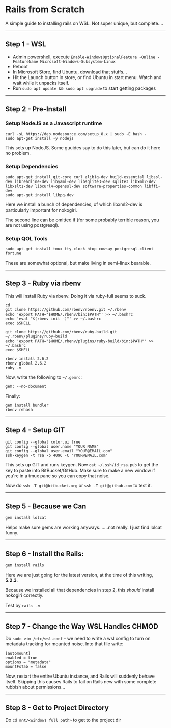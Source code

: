 # Rails from Scratch

A simple guide to installing rails on WSL. Not super unique, but complete....

---

## Step 1 - WSL

* Admin powershell, execute `Enable-WindowsOptionalFeature -Online -FeatureName Microsoft-Windows-Subsystem-Linux`
* Reboot
* In Microsoft Store, find Ubuntu, download that stuffs...
* Hit the Launch button in store, or find Ubuntu in start menu. Watch and wait while it unpacks itself.
* Run `sudo apt update && sudo apt upgrade` to start getting packages

---

## Step 2 - Pre-Install

### Setup NodeJS as a Javascript runtime

```
curl -sL https://deb.nodesource.com/setup_8.x | sudo -E bash -
sudo apt-get install -y nodejs
```

This sets up NodeJS. Some guuides say to do this later, but can do it here no problem.


### Setup Dependencies

```
sudo apt-get install git-core curl zlib1g-dev build-essential libssl-dev libreadline-dev libyaml-dev libsqlite3-dev sqlite3 libxml2-dev libxslt1-dev libcurl4-openssl-dev software-properties-common libffi-dev
sudo apt-get install libpq-dev
```

Here we install a bunch of dependencies, of which libxml2-dev is particularly important for nokogiri.

The second line can be omitted if (for some probably terrible reason, you are not using postgresql).

### Setup QOL Tools

```
sudo apt-get install tmux tty-clock htop cowsay postgresql-client fortune
```

These are somewhat optional, but make living in semi-linux bearable.

---

## Step 3 - Ruby via rbenv

This will install Ruby via rbenv. Doing it via ruby-full seems to suck.

```
cd
git clone https://github.com/rbenv/rbenv.git ~/.rbenv
echo 'export PATH="$HOME/.rbenv/bin:$PATH"' >> ~/.bashrc
echo 'eval "$(rbenv init -)"' >> ~/.bashrc
exec $SHELL

git clone https://github.com/rbenv/ruby-build.git ~/.rbenv/plugins/ruby-build
echo 'export PATH="$HOME/.rbenv/plugins/ruby-build/bin:$PATH"' >> ~/.bashrc
exec $SHELL

rbenv install 2.6.2
rbenv global 2.6.2
ruby -v

```

Now, write the following to `~/.gemrc`:

```
gem: --no-document
```

Finally:

```
gem install bundler
rbenv rehash
```

---

## Step 4 - Setup GIT

```
git config --global color.ui true
git config --global user.name "YOUR NAME"
git config --global user.email "YOUR@EMAIL.com"
ssh-keygen -t rsa -b 4096 -C "YOUR@EMAIL.com"
```

This sets up GIT and runs keygen. Now `cat ~/.ssh/id_rsa.pub` to get the key to paste into BitBucket/GitHub. Make sure to make a new window if you're in a tmux pane so you can copy that noise.

Now do `ssh -T git@bitbucket.org` or `ssh -T git@github.com` to test it.

---

## Step 5 - Because we Can

```
gem install lolcat
```

Helps make sure gems are working anyways.......not really. I just find lolcat funny.

---

## Step 6 - Install the Rails:

```
gem install rails
```

Here we are just going for the latest version, at the time of this writing, **5.2.3**.

Because we installed all that dependencies in step 2, this *should* install nokogiri correctly.

Test by `rails -v`

---

## Step 7 - Change the Way WSL Handles CHMOD

Do `sudo vim /etc/wsl.conf` - we need to write a wsl config to turn on metadata tracking for mounted noise. Into that file write:

```
[automount]
enabled = true
options = "metadata"
mountFsTab = false
```

Now, restart the entire Ubuntu instance, and Rails will suddenly behave itself. Skipping this causes Rails to fail on Rails new with some complete rubbish about permissions...

---

## Step 8 - Get to Project Directory

Do `cd mnt/<windows full path>` to get to the project dir
